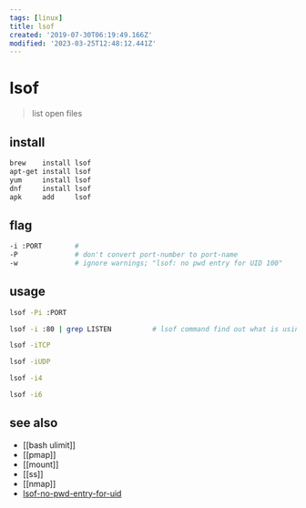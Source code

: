 ```yaml
---
tags: [linux]
title: lsof
created: '2019-07-30T06:19:49.166Z'
modified: '2023-03-25T12:48:12.441Z'
---
```


# lsof

> list open files

## install

```sh
brew    install lsof
apt-get install lsof
yum     install lsof
dnf     install lsof
apk     add     lsof
```

## flag

```sh
-i :PORT        #
-P              # don't convert port-number to port-name
-w              # ignore warnings; "lsof: no pwd entry for UID 100"
```

## usage

```sh
lsof -Pi :PORT

lsof -i :80 | grep LISTEN          # lsof command find out what is using port 80

lsof -iTCP

lsof -iUDP

lsof -i4

lsof -i6
```

## see also

- [[bash ulimit]]
- [[pmap]]
- [[mount]]
- [[ss]]
- [[nmap]]
- [lsof-no-pwd-entry-for-uid](https://unix.stackexchange.com/a/193920/193945)
